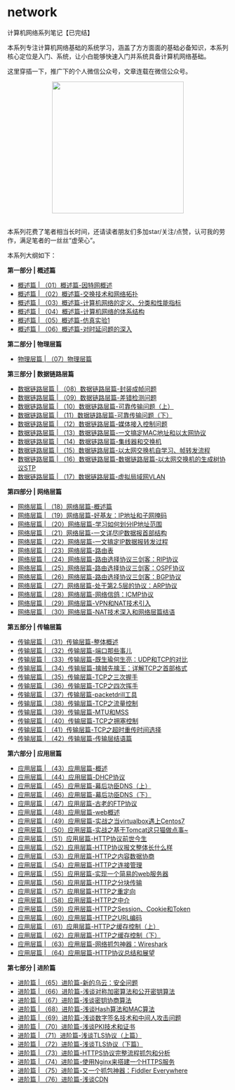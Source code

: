 # network
计算机网络系列笔记【已完结】

本系列专注计算机网络基础的系统学习，涵盖了方方面面的基础必备知识，本系列核心定位是入门、系统，让小白能够快速入门并系统具备计算机网络基础。

这里穿插一下，推广下的个人微信公众号，文章连载在微信公众号。

<div align="center">
	<img src="http://bloghello.oursnail.cn/newqrcode_for_gh_7c3862b48f98_258.jpg" width="300px"></div></br>
</div>



本系列花费了笔者相当长时间，还请读者朋友们多加star/关注/点赞，认可我的劳作，满足笔者的一丝丝“虚荣心”。

本系列大纲如下：

**第一部分 | 概述篇**

- [概述篇 | （01）概述篇-因特网概述](https://mp.weixin.qq.com/s?__biz=MzI3MDc5Mjk1MA==&mid=2247485259&idx=1&sn=111ce87239dffa0810117e2711e4cf91&chksm=eacae6d2ddbd6fc49d6f8ac01b81d7f0c822326b6f750f9bd31b3b7e182e264ffbb53a58385c&scene=21#wechat_redirect)
- [概述篇 | （02）概述篇-交换技术和网络拓扑](https://mp.weixin.qq.com/s?__biz=MzI3MDc5Mjk1MA==&mid=2247485297&idx=1&sn=fb6b7c9b0263fafe3f8897ad438e18dd&chksm=eacae6e8ddbd6ffedef125ada7f3f294735b060b17167b7d32e764176d3b1fda7bf6628fc9da&scene=21#wechat_redirect)
- [概述篇 | （03）概述篇-计算机网络的定义、分类和性能指标](https://mp.weixin.qq.com/s?__biz=MzI3MDc5Mjk1MA==&mid=2247485307&idx=1&sn=32a5a182edd134da026fefa2c1b5bf3c&chksm=eacae6e2ddbd6ff49b987b076f532954c72ae614dbbe26a93d4b20612aab9116821c4f16617f&scene=21#wechat_redirect)
- [概述篇 | （04）概述篇-计算机网络的体系结构](https://mp.weixin.qq.com/s?__biz=MzI3MDc5Mjk1MA==&mid=2247485331&idx=1&sn=a693f645ac39b9220cd64179819df33b&chksm=eacae60addbd6f1cf04a5dd1eb99662e670de810ea6c6cc6c80480136c922059ad789e56bae8&scene=21#wechat_redirect)
- [概述篇 | （05）概述篇-仿真实验1](https://mp.weixin.qq.com/s?__biz=MzI3MDc5Mjk1MA==&mid=2247485356&idx=1&sn=56ade4595ee25051deb69f878daf578c&chksm=eacae635ddbd6f23d1afe014c7e405620e41fe4d851838ff2d434c922ede3624a6c140349dcd&scene=21#wechat_redirect)
- [概述篇 | （06）概述篇-对时延问题的深入](https://mp.weixin.qq.com/s?__biz=MzI3MDc5Mjk1MA==&mid=2247485378&idx=1&sn=6af9bb415f45a17772dc50cb0e29be75&chksm=eacae65bddbd6f4d8b53aed66d9ddd3a81b6dcf4b747c1584779b06287a9b071303d7ffaf70c&scene=21#wechat_redirect)

**第二部分 | 物理层篇**

- [物理层篇 | （07）物理层篇](https://mp.weixin.qq.com/s?__biz=MzI3MDc5Mjk1MA==&mid=2247485549&idx=1&sn=52a14e475f43e7f6d52439306b2b0f84&chksm=eacae9f4ddbd60e289d7b594f0de2cfdb418bbf57bd8b11d4bd647d0eead70b79422ea0e2707&scene=21#wechat_redirect)

**第三部分 | 数据链路层篇**

- [数据链路层篇 | （08）数据链路层篇-封装成帧问题](https://mp.weixin.qq.com/s?__biz=MzI3MDc5Mjk1MA==&mid=2247485599&idx=1&sn=c3016f4e2c5030457b6f2916902221a1&chksm=eacae906ddbd6010ee79cbf648f3cdee4faf411ea7a82e43dc2f801d25dd1c62dda85c80f535&scene=21#wechat_redirect)
- [数据链路层篇 | （09）数据链路层篇-差错检测问题](https://mp.weixin.qq.com/s?__biz=MzI3MDc5Mjk1MA==&mid=2247485622&idx=1&sn=10a0b51158746122c563b42436037041&chksm=eacae92fddbd6039f3bbd47d066badfcb86169d537930385d851bdd43a92e95def4d4d849b03&scene=21#wechat_redirect)
- [数据链路层篇 | （10）数据链路层篇-可靠传输问题（上）](https://mp.weixin.qq.com/s?__biz=MzI3MDc5Mjk1MA==&mid=2247485636&idx=1&sn=e8a1d3d08c1bcfb028e2759d2d28983f&chksm=eacae95dddbd604bce90fff1ef67a96e0c6fadec238dc3a23541b000250512394a1b501f46b7&scene=21#wechat_redirect)
- [数据链路层篇 | （11）数据链路层篇-可靠传输问题（下）](https://mp.weixin.qq.com/s?__biz=MzI3MDc5Mjk1MA==&mid=2247485659&idx=1&sn=5092fc1c702acaf0926ac8f8d71052dc&chksm=eacae942ddbd6054d6ab1d43f657c17d0003d07392546ea4921d46969b8c46f05e0764f38763&scene=21#wechat_redirect)
- [数据链路层篇 | （12）数据链路层篇-媒体接入控制问题](https://mp.weixin.qq.com/s?__biz=MzI3MDc5Mjk1MA==&mid=2247485682&idx=1&sn=398301f9e34f21c8e08704401f28304c&chksm=eacae96bddbd607d54ff2564306cf82f4fa4e8506d3125b8601f30db7fb8cc72bc7e4fe26bdd&scene=21#wechat_redirect)
- [数据链路层篇 | （13）数据链路层篇-一文搞定MAC地址和以太网协议](https://mp.weixin.qq.com/s?__biz=MzI3MDc5Mjk1MA==&mid=2247485697&idx=1&sn=34a65f01f9e35bb87d306f1c715cad86&chksm=eacae898ddbd618ec419b9806a664f7db17c39ae50be1306b6942da3e085f6985a73989f651a&scene=21#wechat_redirect)
- [数据链路层篇 | （14）数据链路层篇-集线器和交换机](https://mp.weixin.qq.com/s?__biz=MzI3MDc5Mjk1MA==&mid=2247485726&idx=1&sn=e0a1f2b480091ef169a9a0e1b1852b7a&chksm=eacae887ddbd61918ccf374a6514d8cf0bd7476fe64b4955f8e6f20b837149efa8d9d766f3c3&scene=21#wechat_redirect)
- [数据链路层篇 | （15）数据链路层篇-以太网交换机自学习、帧转发流程](https://mp.weixin.qq.com/s?__biz=MzI3MDc5Mjk1MA==&mid=2247485743&idx=1&sn=e5bfe50efa8354302201ba81e4b698ca&chksm=eacae8b6ddbd61a0ce7c209910bb75e6b52dea1a9575158e93f611499129a1be94779bc1d3fe&scene=21#wechat_redirect)
- [数据链路层篇 | （16）数据链路层篇-数据链路层篇-以太网交换机的生成树协议STP](https://mp.weixin.qq.com/s?__biz=MzI3MDc5Mjk1MA==&mid=2247485764&idx=1&sn=415e191711e850f0f23520663cdcaa9d&chksm=eacae8ddddbd61cb4867d01b03d9520f4f8491b3652058977d10645603e6322507cbecd1243c&scene=21#wechat_redirect)
- [数据链路层篇 | （17）数据链路层篇-虚拟局域网VLAN](https://mp.weixin.qq.com/s?__biz=MzI3MDc5Mjk1MA==&mid=2247485790&idx=1&sn=33421f2cceb7171cc23724f770ddd79e&chksm=eacae8c7ddbd61d173c4b809f5cb5e819e2be6483ead90ac1170657795773f3bdb720d851d04&scene=21#wechat_redirect)

**第四部分 | 网络层篇**

- [网络层篇 | （18）网络层篇-概述篇](https://mp.weixin.qq.com/s?__biz=MzI3MDc5Mjk1MA==&mid=2247485814&idx=1&sn=f5d8f6889709f56b08af49fc3f8ea9d0&chksm=eacae8efddbd61f9c9449632508fd5df74fb7cf9f35d64634d0449292bda617800b3b57e6c04&scene=21#wechat_redirect)
- [网络层篇 | （19）网络层篇-好基友：IP地址和子网掩码](https://mp.weixin.qq.com/s?__biz=MzI3MDc5Mjk1MA==&mid=2247485821&idx=1&sn=02f12eb9ef0b4af52912e84767798b88&chksm=eacae8e4ddbd61f2c14b1679be8313f46bf5edb2a41073cacefb26149f24ef211676c14a9ebc&scene=21#wechat_redirect)
- [网络层篇 | （20）网络层篇-学习如何划分IP地址范围](https://mp.weixin.qq.com/s?__biz=MzI3MDc5Mjk1MA==&mid=2247485832&idx=1&sn=a4e16be75b0701a60ad6f2b461e57d42&chksm=eacae811ddbd61074abe4589aec233f377fefe67ca759e66c9e0c5ccbf791c1b004040d8851a&scene=21#wechat_redirect)
- [网络层篇 | （21）网络层篇-一文详尽IP数据报首部结构](https://mp.weixin.qq.com/s?__biz=MzI3MDc5Mjk1MA==&mid=2247485854&idx=1&sn=cdb508e8d26bafd72793e81bfd554d10&chksm=eacae807ddbd6111b082738fdff89753cab5be8edefe8e34a982f4ad65e1c6373be9ecb520c4&scene=21#wechat_redirect)
- [网络层篇 | （22）网络层篇-一文搞定IP数据报转发过程](https://mp.weixin.qq.com/s?__biz=MzI3MDc5Mjk1MA==&mid=2247485866&idx=1&sn=98f63ed11acdb027858e97e7d6c692cc&chksm=eacae833ddbd61258f71a4d6d27119ec743fd10f545f86e6680c8d5b28fb8ac3198d650ce5df&scene=21#wechat_redirect)
- [网络层篇 | （23）网络层篇-路由表](https://mp.weixin.qq.com/s?__biz=MzI3MDc5Mjk1MA==&mid=2247485890&idx=1&sn=1772c42fc9e538b661c2b7368e7b1353&chksm=eacae85bddbd614db7d201ae2d02bc5bba5a49bb9639e2a7eccba9d7061091ce2c27b85b7841&scene=21#wechat_redirect)
- [网络层篇 | （24）网络层篇-路由选择协议三剑客：RIP协议](https://mp.weixin.qq.com/s?__biz=MzI3MDc5Mjk1MA==&mid=2247485946&idx=1&sn=db5383dded6e5b6700cb6573353c7149&chksm=eacae863ddbd6175cd7e57833858c9d6e47eacfbbb0e34239959747f13e68776acf64474b2b6&scene=21#wechat_redirect)
- [网络层篇 | （25）网络层篇-路由选择协议三剑客：OSPF协议](https://mp.weixin.qq.com/s?__biz=MzI3MDc5Mjk1MA==&mid=2247485961&idx=1&sn=133612b4b539af845856fe0dc5c891b3&chksm=eacaeb90ddbd628688d8c6891427b3aee77d4ad34aad5ed0328e22cedb7b8ada3a67ea69dd61&scene=21#wechat_redirect)
- [网络层篇 | （26）网络层篇-路由选择协议三剑客：BGP协议](https://mp.weixin.qq.com/s?__biz=MzI3MDc5Mjk1MA==&mid=2247485962&idx=1&sn=2790d23327540a39585d87d481563829&chksm=eacaeb93ddbd62854cdd9ad283fbe479a5fc98ffa22bcae4d4cff179c5ac670927ba58f00a01&scene=21#wechat_redirect)
- [网络层篇 | （27）网络层篇-处于第2.5层的协议：ARP协议](https://mp.weixin.qq.com/s?__biz=MzI3MDc5Mjk1MA==&mid=2247485966&idx=1&sn=a6fc435cc28780767ac75f5a1546f068&chksm=eacaeb97ddbd62812a6080817db1dd91544d8a81ce7bab2d33458f2bfbb1d9607bc62647336b&scene=21#wechat_redirect)
- [网络层篇 | （28）网络层篇-网络信鸽：ICMP协议](https://mp.weixin.qq.com/s?__biz=MzI3MDc5Mjk1MA==&mid=2247485987&idx=1&sn=19ff6d5e951f4e93f38a8e53b0043343&chksm=eacaebbaddbd62ac37d4810df3d97b9a7d298059698a71b57579ff196ec82133fd4a48c62d26&scene=21#wechat_redirect)
- [网络层篇 | （29）网络层篇-VPN和NAT技术引入](https://mp.weixin.qq.com/s?__biz=MzI3MDc5Mjk1MA==&mid=2247486008&idx=1&sn=6b7f85a9ca5db48a6a9ae55d953c5b75&chksm=eacaeba1ddbd62b7ac35569422ebcfc915c361af039ea2bed868d83de152b7e88d6ada05d126&scene=21#wechat_redirect)
- [网络层篇 | （30）网络层篇-NAT技术深入和网络层篇结语](https://mp.weixin.qq.com/s?__biz=MzI3MDc5Mjk1MA==&mid=2247486024&idx=1&sn=4bf08a59c22e3116ab289ab7ea6accb2&chksm=eacaebd1ddbd62c7e359725a790ee063bfbc88ca100f8fe544e96626e4a55ebf06182e8a7066&scene=21#wechat_redirect)


**第五部分 | 传输层篇**

- [传输层篇 | （31）传输层篇-整体概述](https://mp.weixin.qq.com/s?__biz=MzI3MDc5Mjk1MA==&mid=2247486037&idx=1&sn=e15291fbf501735e767773822664a962&chksm=eacaebccddbd62da5a4027cb71677e4e241132221249e79341e1c6479a8b0e3f1b65b0ddc57e&scene=21#wechat_redirect)
- [传输层篇 | （32）传输层篇-端口那些事儿](https://mp.weixin.qq.com/s?__biz=MzI3MDc5Mjk1MA==&mid=2247486058&idx=1&sn=ab6e763afdfdba7329c3aaf5d192cdf1&chksm=eacaebf3ddbd62e51b85fa8cd0900d93e99491325947faef0009fbd5061586d350b4d8669055&scene=21#wechat_redirect)
- [传输层篇 | （33）传输层篇-既生瑜何生亮：UDP和TCP的对比](https://mp.weixin.qq.com/s?__biz=MzI3MDc5Mjk1MA==&mid=2247486084&idx=1&sn=ecabf2c117cdb271c00de63c2879501d&chksm=eacaeb1dddbd620b773ead9f6c668d9527ecc5e529d6cf8d0a6f9347e27ea4a648fa409d3b6f&scene=21#wechat_redirect)
- [传输层篇 | （34）传输层篇-擒贼先擒王：详解TCP之首部格式](https://mp.weixin.qq.com/s?__biz=MzI3MDc5Mjk1MA==&mid=2247486121&idx=1&sn=bf5d684ad3f11ce583862e6f4f17331d&chksm=eacaeb30ddbd62262bf856c76e964fdad40e7562ffc68c97c8071d9d3bc083305d237ea0b557&scene=21#wechat_redirect)
- [传输层篇 | （35）传输层篇-TCP之三次握手](https://mp.weixin.qq.com/s?__biz=MzI3MDc5Mjk1MA==&mid=2247486147&idx=1&sn=5934264cbc7892df1d032ea700a94b6f&chksm=eacaeb5addbd624c89431d18405be96d0cc3d74fe243fdfa60e5129cc82887163d1cc345f11f&scene=21#wechat_redirect)
- [传输层篇 | （36）传输层篇-TCP之四次挥手](https://mp.weixin.qq.com/s?__biz=MzI3MDc5Mjk1MA==&mid=2247486169&idx=1&sn=f5cf204e0ee5ad97e093f82b1cd9faa4&chksm=eacaeb40ddbd62564d74c7490a7de0e42877a5732db88e95552cd53d815d34aa40beb3d2da25&scene=21#wechat_redirect)
- [传输层篇 | （37）传输层篇-packetdrill工具](https://mp.weixin.qq.com/s?__biz=MzI3MDc5Mjk1MA==&mid=2247486194&idx=1&sn=743c7469b2fe55e064c64acf65212a62&chksm=eacaeb6bddbd627d604e7c3f29b3466e892f2f345f2b7ae34257bd43f8f820966504027da687&scene=21#wechat_redirect)
- [传输层篇 | （38）传输层篇-TCP之流量控制](https://mp.weixin.qq.com/s?__biz=MzI3MDc5Mjk1MA==&mid=2247486227&idx=1&sn=24fc4459deebf09114fe9a30023550e1&chksm=eacaea8addbd639cf674bb4b5a289b3bd69197b0931cf56375d51b3176a4d85a6bbeec6bf620&scene=21#wechat_redirect)
- [传输层篇 | （39）传输层篇-MTU和MSS](https://mp.weixin.qq.com/s?__biz=MzI3MDc5Mjk1MA==&mid=2247486315&idx=1&sn=18765e6ab8b25f0add1439a4d9c338eb&chksm=eacaeaf2ddbd63e4e9c048ed09b97237f63ef760135625aa322980bccd1dd2d50f43ae3a8c07&scene=21#wechat_redirect)
- [传输层篇 | （40）传输层篇-TCP之拥塞控制](https://mp.weixin.qq.com/s?__biz=MzI3MDc5Mjk1MA==&mid=2247486336&idx=1&sn=903ffadee62b150c4501993dc91ae9b8&chksm=eacaea19ddbd630f72175e963333c69a15a06f7f345cbe75d995ab2130ab3d206db3d2daf30a&scene=21#wechat_redirect)
- [传输层篇 | （41）传输层篇-TCP之超时重传时间选择](https://mp.weixin.qq.com/s?__biz=MzI3MDc5Mjk1MA==&mid=2247486348&idx=1&sn=f5da432d1da1359a5c1a0f2af6e22b8e&chksm=eacaea15ddbd6303cb403e095ef28c14c5bfa2c7e3d1a27e9756b20b6427a9b1587d5c62ea79&scene=21#wechat_redirect)
- [传输层篇 | （42）传输层篇-传输层结语篇](https://mp.weixin.qq.com/s?__biz=MzI3MDc5Mjk1MA==&mid=2247486371&idx=1&sn=5abd28a8fad2acca1bc54484bb6de5a2&chksm=eacaea3addbd632c16c647e7e328d35c4947cf6aae166f9cbe9c8367b411474f8a11c4720225&scene=21#wechat_redirect)


**第六部分 | 应用层篇**

- [应用层篇 | （43）应用层篇-概述](https://mp.weixin.qq.com/s?__biz=MzI3MDc5Mjk1MA==&mid=2247486380&idx=1&sn=403e32bd4ab0638d0ad462b9bb03d926&chksm=eacaea35ddbd6323a8d176d9df120cfb8415584720a7df02ef8accd81e9a3ce53bd6cc9037e4&scene=21#wechat_redirect)
- [应用层篇 | （44）应用层篇-DHCP协议](https://mp.weixin.qq.com/s?__biz=MzI3MDc5Mjk1MA==&mid=2247486402&idx=1&sn=b5dcbaefdf9e01b0e10d3f38f29396f7&chksm=eacaea5bddbd634d47e0ee6aa904c9d4b708c3ad7c191aa6e2f04b81aa26f30b12f52a8bcbaf&scene=21#wechat_redirect)
- [应用层篇 | （45）应用层篇-幕后功臣DNS（上）](https://mp.weixin.qq.com/s?__biz=MzI3MDc5Mjk1MA==&mid=2247486434&idx=1&sn=6059e54e21ac8fa4e6feafb49e16d3d9&chksm=eacaea7bddbd636d96cbd0db382962108660582e61e460d6d3893b0366d28fee49e06b633fc0&scene=21#wechat_redirect)
- [应用层篇 | （46）应用层篇-幕后功臣DNS（下）](https://mp.weixin.qq.com/s?__biz=MzI3MDc5Mjk1MA==&mid=2247486435&idx=1&sn=92d6d49d5d6370a108da458e0edff38c&chksm=eacaea7addbd636c437ea13276ba516175cddb073dba2785c57fe680ac7035b43e1be982050d&scene=21#wechat_redirect)
- [应用层篇 | （47）应用层篇-古老的FTP协议](https://mp.weixin.qq.com/s?__biz=MzI3MDc5Mjk1MA==&mid=2247486456&idx=1&sn=533f44d53e668a10c94509120c8440cc&chksm=eacaea61ddbd63771e8b8bc10f9589aba9f6c8e90d898a0c262b9c6a587ede9d2532ee614dd9&scene=21#wechat_redirect)
- [应用层篇 | （48）应用层篇-web概述](https://mp.weixin.qq.com/s?__biz=MzI3MDc5Mjk1MA==&mid=2247486467&idx=1&sn=ed97cafbfed358b742b2ddbff825e7cd&chksm=eacaed9addbd648cc390f4ee2c2462af0d2d599c0d54aa21c8798ee85ecd136770290b94886e&scene=21#wechat_redirect)
- [应用层篇 | （49）应用层篇-实战之当virtualbox遇上Centos7](https://mp.weixin.qq.com/s?__biz=MzI3MDc5Mjk1MA==&mid=2247486571&idx=1&sn=be920b03663a269a2cee544264aaae1d&chksm=eacaedf2ddbd64e49b6228ac7cda7eb61110ceb9cec3c54f7ba9adeb8b56ebfa543961e711a5&scene=21#wechat_redirect)
- [应用层篇 | （50）应用层篇-实战之基于Tomcat这只猫做点事~](https://mp.weixin.qq.com/s?__biz=MzI3MDc5Mjk1MA==&mid=2247486620&idx=1&sn=2e9c1ade88e37fbf24ca5dbfa097c870&chksm=eacaed05ddbd6413c571893e502b1b43a1a3c813ba4935fd9ca0c6c2cc95dfa98cc6966766e8&scene=21#wechat_redirect)
- [应用层篇 | （51）应用层篇-HTTP协议前世今生](https://mp.weixin.qq.com/s?__biz=MzI3MDc5Mjk1MA==&mid=2247486634&idx=1&sn=7bffe17dd130ade7eaebfeb0f1652688&chksm=eacaed33ddbd6425d73d6a9f9987ef916c81fd6c3ca45caa49fb60568b50f2861576b2194191&scene=21#wechat_redirect)
- [应用层篇 | （52）应用层篇-HTTP协议报文整体长什么样](https://mp.weixin.qq.com/s?__biz=MzI3MDc5Mjk1MA==&mid=2247486651&idx=1&sn=7e16a2570c76224a67f5f554657cdb88&chksm=eacaed22ddbd64346a1388422607ed9164d607744f351fc46527fffcd7a82d279a66bb26c2ac&scene=21#wechat_redirect)
- [应用层篇 | （53）应用层篇-HTTP之内容数据协商](https://mp.weixin.qq.com/s?__biz=MzI3MDc5Mjk1MA==&mid=2247486668&idx=1&sn=ede05681fc01a228c6cfd4d3f6148759&chksm=eacaed55ddbd6443fa9d8836a933172948369a0b75218d3d1ad24560a762570ddb0727e2544d&scene=21#wechat_redirect)
- [应用层篇 | （54）应用层篇-HTTP之连接管理](https://mp.weixin.qq.com/s?__biz=MzI3MDc5Mjk1MA==&mid=2247486689&idx=1&sn=2bb02b6b1e79da1b70acab5121df2d67&chksm=eacaed78ddbd646e42641f58280418153755b1da59d3f9fcfd0f1324e9fb814ffaf42ec9e5cc&scene=21#wechat_redirect)
- [应用层篇 | （55）应用层篇-实现一个简易的web服务器](https://mp.weixin.qq.com/s?__biz=MzI3MDc5Mjk1MA==&mid=2247486707&idx=1&sn=785e77c6accbfd3c624f0ad1def62e48&chksm=eacaed6addbd647c7e2281aeb09a0d59ed1d78d5ff6216854df0c0068c33d0f6c0c12b1f1307&scene=21#wechat_redirect)
- [应用层篇 | （56）应用层篇-HTTP之分块传输](https://mp.weixin.qq.com/s?__biz=MzI3MDc5Mjk1MA==&mid=2247486719&idx=1&sn=bded885ebaf43f3ac05c5dc6ce5f9305&chksm=eacaed66ddbd6470b6993ca26ee2b21ec4fa7ad5becbc9ad07015aa019c6e55b0690b081acf5&scene=21#wechat_redirect)
- [应用层篇 | （57）应用层篇-HTTP之重定向](https://mp.weixin.qq.com/s?__biz=MzI3MDc5Mjk1MA==&mid=2247486755&idx=1&sn=ae66740f4f1493397f032a439aad4dcc&chksm=eacaecbaddbd65acaee35621c51b473530989583abc63c39782eb5397b2da84a0941d00249de&scene=21#wechat_redirect)
- [应用层篇 | （58）应用层篇-HTTP之中介](https://mp.weixin.qq.com/s?__biz=MzI3MDc5Mjk1MA==&mid=2247486784&idx=1&sn=2d093d4ba1073f5d831d93e16ba95bf7&chksm=eacaecd9ddbd65cf34648b98243b75102cfce2ff0d8ef23e0f0f02ad8bd39a6f34e483216963&scene=21#wechat_redirect)
- [应用层篇 | （59）应用层篇-HTTP之Session、Cookie和Token](https://mp.weixin.qq.com/s?__biz=MzI3MDc5Mjk1MA==&mid=2247486802&idx=1&sn=6f347431c392a43f1633a6a1dac2b31c&chksm=eacaeccbddbd65ddbb0c2fa3f9ca57d80929971ba2afaf0120ef9e9290e9fcb1930dfacb7434&scene=21#wechat_redirect)
- [应用层篇 | （60）应用层篇-HTTP之URL编码](https://mp.weixin.qq.com/s?__biz=MzI3MDc5Mjk1MA==&mid=2247486821&idx=1&sn=03074a50d4a331a1852631ce2877a79a&chksm=eacaecfcddbd65ea5451a146a3f9ebbbf50d3ebb5272519149134f8860318a113e463eda1fb6&scene=21#wechat_redirect)
- [应用层篇 | （61）应用层篇-HTTP之缓存控制（上）](https://mp.weixin.qq.com/s?__biz=MzI3MDc5Mjk1MA==&mid=2247486902&idx=1&sn=1d6c1be3a62e81115fb95b0f65e17574&chksm=eacaec2fddbd6539690bceb00d78e597615b714a3f725b9ce929317cda6b5a00078d666134f2&scene=21#wechat_redirect)
- [应用层篇 | （62）应用层篇-HTTP之缓存控制（下）](https://mp.weixin.qq.com/s?__biz=MzI3MDc5Mjk1MA==&mid=2247486937&idx=1&sn=8d847ed31471b58fdb548de1f3789e7e&chksm=eacaec40ddbd6556fa751ce02133953126d9305b966d069b6ce61c8bc69ce31122a1dbe20df9&scene=21#wechat_redirect)
- [应用层篇 | （63）应用层篇-网络抓包神器：Wireshark](https://mp.weixin.qq.com/s?__biz=MzI3MDc5Mjk1MA==&mid=2247486962&idx=1&sn=0b6fe6b1ef163c58c0c2310c06e3bfc1&chksm=eacaec6bddbd657dd810c9dee47c76bfecc9de7efdb3c45461be3ad8e0bd7685daadb00361bc&scene=21#wechat_redirect)
- [应用层篇 | （64）应用层篇-HTTP协议总结和展望](https://mp.weixin.qq.com/s?__biz=MzI3MDc5Mjk1MA==&mid=2247486984&idx=1&sn=1b02fbcf6628ea293a499f3fc6080d69&chksm=eacaef91ddbd6687109c1b3fbd3c811f2119f4719b9c47b5f2d5cc6f14fc92a9ba287ed745e3&scene=21#wechat_redirect)

**第七部分 | 进阶篇**

- [进阶篇 | （65）进阶篇-新的乌云：安全问题](https://mp.weixin.qq.com/s?__biz=MzI3MDc5Mjk1MA==&mid=2247486995&idx=1&sn=5c648449bbb83413cbe2fed62908bed9&chksm=eacaef8addbd669c282156d5090090c9f395fc73453f28a72098ddd111108d420666362afda2&scene=21#wechat_redirect)
- [进阶篇 | （66）进阶篇-浅谈对称加密算法和公开密钥算法](https://mp.weixin.qq.com/s?__biz=MzI3MDc5Mjk1MA==&mid=2247487011&idx=1&sn=dc5208452a3edca72159f3013f369dde&chksm=eacaefbaddbd66acd2a9f5c25b0be52fe54d21660b60da1956bf1a5fa7286d54f4870d0fda12&scene=21#wechat_redirect)
- [进阶篇 | （67）进阶篇-浅谈密钥协商算法](https://mp.weixin.qq.com/s?__biz=MzI3MDc5Mjk1MA==&mid=2247487023&idx=1&sn=369727ead73af4afea479c0007ba887f&chksm=eacaefb6ddbd66a042683118728150618de873a135756ac4fbaecaa6ba745521490aa640aa15&scene=21#wechat_redirect)
- [进阶篇 | （68）进阶篇-浅谈Hash算法和MAC算法](https://mp.weixin.qq.com/s?__biz=MzI3MDc5Mjk1MA==&mid=2247487043&idx=1&sn=9ae5bc8a8a7a9cdd3d8de67ebff573f8&chksm=eacaefdaddbd66cc8007e0f28e7a1db6ac6484cbb8ada32713ff7217f15ee46af71274f676dc&scene=21#wechat_redirect)
- [进阶篇 | （69）进阶篇-浅谈数字签名技术和中间人攻击问题](https://mp.weixin.qq.com/s?__biz=MzI3MDc5Mjk1MA==&mid=2247487054&idx=1&sn=3c631ef0fb63f5b0f0196dcca9e4b705&chksm=eacaefd7ddbd66c14851951d4740b898f9a7e1ce634f404681d099f486f81bb1b7dd0e9f1df7&scene=21#wechat_redirect)
- [进阶篇 | （70）进阶篇-浅谈PKI技术和证书](https://mp.weixin.qq.com/s?__biz=MzI3MDc5Mjk1MA==&mid=2247487075&idx=1&sn=8d71638b722854c90754800ebd0b351a&chksm=eacaeffaddbd66ec3c890023cfbf6b09146377efcfec0ccfc4ea7f46e810ee97b27e04773be2&scene=21#wechat_redirect)
- [进阶篇 | （71）进阶篇-浅谈TLS协议（上篇）](https://mp.weixin.qq.com/s?__biz=MzI3MDc5Mjk1MA==&mid=2247487088&idx=1&sn=9f6942f9a3f4337b8c36a0b81a120419&chksm=eacaefe9ddbd66ff462e6569e64c9a58309a0f8417391243854c63bc4bec0e40bad5c393805c&scene=21#wechat_redirect)
- [进阶篇 | （72）进阶篇-浅谈TLS协议（下篇）](https://mp.weixin.qq.com/s?__biz=MzI3MDc5Mjk1MA==&mid=2247487103&idx=1&sn=97afa607d38bf9bd5117c6775ee0ff3e&chksm=eacaefe6ddbd66f06c8aa60935d7767769886804e9a6f911e16743ab70bfc08248b972831e55&scene=21#wechat_redirect)
- [进阶篇 | （73）进阶篇-HTTPS协议完整流程抓包和分析](https://mp.weixin.qq.com/s?__biz=MzI3MDc5Mjk1MA==&mid=2247487189&idx=1&sn=403ac7bc31a6bcb0d80396fd1f05354f&chksm=eacaef4cddbd665af182bd8ab6eade6cff1a8e38c423dccdddff9b7104a64b9759cca66c41c5&scene=21#wechat_redirect)
- [进阶篇 | （74）进阶篇-使用Nginx来搭建一个HTTPS服务](https://mp.weixin.qq.com/s?__biz=MzI3MDc5Mjk1MA==&mid=2247487190&idx=1&sn=1b98cf66106b905b8a5b35797a75a10c&chksm=eacaef4fddbd665940b360eaeb4e4724aacc8f4d76a6e18872a19acb724c559a28434cf66be3&scene=21#wechat_redirect)
- [进阶篇 | （75）进阶篇-又一个抓包神器：Fiddler Everywhere](https://mp.weixin.qq.com/s?__biz=MzI3MDc5Mjk1MA==&mid=2247487232&idx=1&sn=862d343a57b97f1fb8fe350d5a2bc553&chksm=eacaee99ddbd678f6e4cef087c56e23715f9ca0128b5470e3f2ba51a66becf8cd5fea175c4f8&scene=21#wechat_redirect)
- [进阶篇 | （76）进阶篇-浅谈CDN](https://mp.weixin.qq.com/s?__biz=MzI3MDc5Mjk1MA==&mid=2247487268&idx=1&sn=d2096e6ecace3423fa95b8cecf0eecac&chksm=eacaeebdddbd67aba1434340970958e73355638d4ffdfd4164261e964f5a33abb4b1a3b0fbed&scene=21#wechat_redirect)
